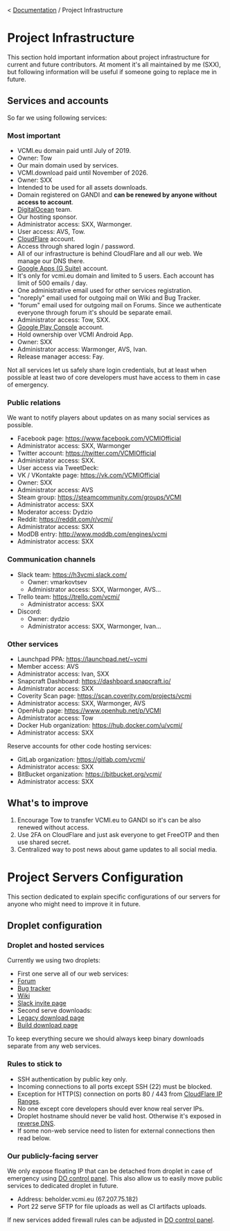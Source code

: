 < [Documentation](../Readme.md) / Project Infrastructure

# Project Infrastructure

This section hold important information about project infrastructure for current and future contributors. At moment it's all maintained by me (SXX), but following information will be useful if someone going to replace me in future.

## Services and accounts

So far we using following services:

### Most important

- VCMI.eu domain paid until July of 2019.
 - Owner: Tow
 - Our main domain used by services.
- VCMI.download paid until November of 2026.
 - Owner: SXX
 - Intended to be used for all assets downloads.
 - Domain registered on GANDI and **can be renewed by anyone without access to account**.
- [DigitalOcean](https://cloud.digitalocean.com/) team.
 - Our hosting sponsor.
 - Administrator access: SXX, Warmonger.
 - User access: AVS, Tow.
- [CloudFlare](https://www.cloudflare.com/a/overview) account.
 - Access through shared login / password.
 - All of our infrastructure is behind CloudFlare and all our web. We manage our DNS there.
- [Google Apps (G Suite)](https://admin.google.com/) account.
 - It's only for vcmi.eu domain and limited to 5 users. Each account has limit of 500 emails / day.
 - One administrative email used for other services registration.
 - "noreply" email used for outgoing mail on Wiki and Bug Tracker.
 - "forum" email used for outgoing mail on Forums. Since we authenticate everyone through forum it's should be separate email.
 - Administrator access: Tow, SXX.
- [Google Play Console](https://play.google.com/apps/publish/) account.
 - Hold ownership over VCMI Android App.
 - Owner: SXX
 - Administrator access: Warmonger, AVS, Ivan.
 - Release manager access: Fay.

Not all services let us safely share login credentials, but at least when possible at least two of core developers must have access to them in case of emergency.

### Public relations

We want to notify players about updates on as many social services as possible.

- Facebook page: <https://www.facebook.com/VCMIOfficial>
 - Administrator access: SXX, Warmonger
- Twitter account: <https://twitter.com/VCMIOfficial>
 - Administrator access: SXX.
 - User access via TweetDeck:
- VK / VKontakte page: <https://vk.com/VCMIOfficial>
 - Owner: SXX
 - Administrator access: AVS
- Steam group: <https://steamcommunity.com/groups/VCMI>
 - Administrator access: SXX
 - Moderator access: Dydzio
- Reddit: <https://reddit.com/r/vcmi/>
 - Administrator access: SXX
- ModDB entry: <http://www.moddb.com/engines/vcmi>
 - Administrator access: SXX

### Communication channels

- Slack team: <https://h3vcmi.slack.com/>
  - Owner: vmarkovtsev
  - Administrator access: SXX, Warmonger, AVS...
- Trello team: <https://trello.com/vcmi/>
  - Administrator access: SXX
- Discord:
  - Owner: dydzio
  - Administrator access: SXX, Warmonger, Ivan...

### Other services

- Launchpad PPA: <https://launchpad.net/~vcmi>
 - Member access: AVS
 - Administrator access: Ivan, SXX
- Snapcraft Dashboard: <https://dashboard.snapcraft.io/>
 - Administrator access: SXX
- Coverity Scan page: <https://scan.coverity.com/projects/vcmi>
 - Administrator access: SXX, Warmonger, AVS
- OpenHub page: <https://www.openhub.net/p/VCMI>
 - Administrator access: Tow
- Docker Hub organization: <https://hub.docker.com/u/vcmi/>
 - Administrator access: SXX

Reserve accounts for other code hosting services:

- GitLab organization: <https://gitlab.com/vcmi/>
 - Administrator access: SXX
- BitBucket organization: <https://bitbucket.org/vcmi/>
 - Administrator access: SXX

## What's to improve

1.  Encourage Tow to transfer VCMI.eu to GANDI so it's can be also renewed without access.
2.  Use 2FA on CloudFlare and just ask everyone to get FreeOTP and then use shared secret.
3.  Centralized way to post news about game updates to all social media.

# Project Servers Configuration

This section dedicated to explain specific configurations of our servers for anyone who might need to improve it in future.

## Droplet configuration

### Droplet and hosted services

Currently we using two droplets:

- First one serve all of our web services:
 - [Forum](https://forum.vcmi.eu/)
 - [Bug tracker](https://bugs.vcmi.eu/)
 - [Wiki](https://wiki.vcmi.eu/)
 - [Slack invite page](https://slack.vcmi.eu/)
- Second serve downloads:
 - [Legacy download page](http://download.vcmi.eu/)
 - [Build download page](https://builds.vcmi.download/)

To keep everything secure we should always keep binary downloads separate from any web services.

### Rules to stick to

- SSH authentication by public key only.
- Incoming connections to all ports except SSH (22) must be blocked.
- Exception for HTTP(S) connection on ports 80 / 443 from [CloudFlare IP Ranges](https://www.cloudflare.com/ips/).
- No one except core developers should ever know real server IPs.
- Droplet hostname should never be valid host. Otherwise it's exposed in [reverse DNS](https://en.wikipedia.org/wiki/Reverse_DNS).
- If some non-web service need to listen for external connections then read below.

### Our publicly-facing server

We only expose floating IP that can be detached from droplet in case of emergency using [DO control panel](https://cloud.digitalocean.com/networking/floating_ips). This also allow us to easily move public services to dedicated droplet in future.

- Address: beholder.vcmi.eu (67.207.75.182)
- Port 22 serve SFTP for file uploads as well as CI artifacts uploads.

If new services added firewall rules can be adjusted in [DO control panel](https://cloud.digitalocean.com/networking/firewalls).